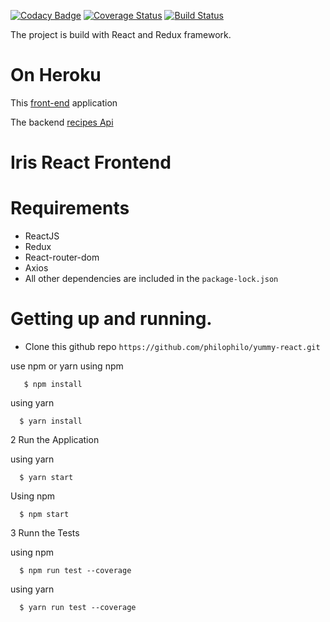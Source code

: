 [![Codacy Badge](https://api.codacy.com/project/badge/Grade/51c0630cf54f4171bae667ea77975c67)](https://www.codacy.com/app/philophilo/yummy-react?utm_source=github.com&amp;utm_medium=referral&amp;utm_content=philophilo/yummy-react&amp;utm_campaign=Badge_Grade) [![Coverage Status](https://coveralls.io/repos/github/philophilo/yummy-react/badge.svg?branch=develop)](https://coveralls.io/github/philophilo/yummy-react?branch=develop) [![Build Status](https://travis-ci.org/philophilo/yummy-react.svg?branch=develop)](https://travis-ci.org/philophilo/yummy-react)

The project is build with React and Redux framework.

# On Heroku
This [front-end](https://yummy-reactjs.herokuapp.com/) application

The backend [recipes Api](https://github.com/philophilo/yummy_api/tree/develop)

# Iris React Frontend
# Requirements

* ReactJS
* Redux
* React-router-dom
* Axios
* All other dependencies are included in the  `package-lock.json`


# Getting up and running.

  - Clone this github repo ```https://github.com/philophilo/yummy-react.git```

use npm or yarn
  using npm

         
       $ npm install
       
   
  using yarn
   
     
      $ yarn install
  

2 Run the Application
   
  using yarn
   
        
      $ yarn start
      
      
   Using npm
   
   
      $ npm start
      
    
3 Runn the Tests

  using npm

       
      $ npm run test --coverage
       
   
  using yarn
   
        
      $ yarn run test --coverage
      
        
